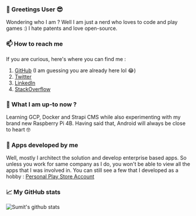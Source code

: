 
### 💬 Greetings User 😎
Wondering who I am ? Well I am just a nerd who loves to code and play games :) I hate patents and love open-source.

### 📫 How to reach me
If you are curious, here's where you can find me :

 1. [GitHub](https://github.com/sumitsahoo) (I am guessing you are already here lol 😂)
 2. [Twitter](https://twitter.com/sumitsahoo)
 3. [LinkedIn](https://www.linkedin.com/in/sumit-sahoo)
 4. [StackOverflow](https://stackoverflow.com/story/sumitsahoo)
 
### 🔭 What I am up-to now ?
Learning GCP, Docker and Strapi CMS while also experimenting with my brand new Raspberry Pi 4B. Having said that, Android will always be close to heart 🤓

### 📱 Apps developed by me
Well, mostly I architect the solution and develop enterprise based apps. So unless you work for same company as I do, you won't be able to view all the apps that I was involved in. You can still see a few that I developed as a hobby :  [Personal Play Store Account](https://play.google.com/store/apps/developer?id=Sumit%20Sahoo)

### 📈 My GitHub stats

![Sumit's github stats](https://github-readme-stats.vercel.app/api?username=sumitsahoo&show_icons=true&count_private=true&hide_title=true)

